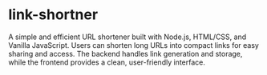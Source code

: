 # link-shortner
A simple and efficient URL shortener built with Node.js, HTML/CSS, and Vanilla JavaScript. Users can shorten long URLs into compact links for easy sharing and access. The backend handles link generation and storage, while the frontend provides a clean, user-friendly interface.
